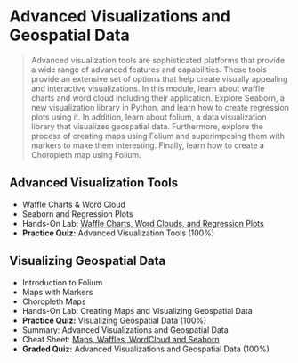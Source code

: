 # Advanced Visualizations and Geospatial Data
> Advanced visualization tools are sophisticated platforms that provide a wide range of advanced features and capabilities. These tools provide an extensive set of options that help create visually appealing and interactive visualizations. In this module, learn about waffle charts and word cloud including their application. Explore Seaborn, a new visualization library in Python, and learn how to create regression plots using it. In addition, learn about folium, a data visualization library that visualizes geospatial data. Furthermore, explore the process of creating maps using Folium and superimposing them with markers to make them interesting. Finally, learn how to create a Choropleth map using Folium.
## Advanced Visualization Tools
- Waffle Charts & Word Cloud
- Seaborn and Regression Plots
- Hands-On Lab: [Waffle Charts, Word Clouds, and Regression Plots](https://github.com/KailaniBailey/IBM-Data-Science-Professional-Certificate/blob/main/08.%20Data%20Visualization%20with%20Python/Week%203%3A%20Advanced%20Visualizations%20and%20Geospatial%20Data/DV0101EN-Exercise-Waffle-Charts-Word-Clouds-and-Regression-Plots.ipynb)
- **Practice Quiz:** Advanced Visualization Tools (100%)
## Visualizing Geospatial Data
- Introduction to Folium
- Maps with Markers
- Choropleth Maps
- Hands-On Lab: Creating Maps and Visualizing Geospatial Data
- **Practice Quiz:** Visualizing Geospatial Data (100%)
- Summary: Advanced Visualizations and Geospatial Data
- Cheat Sheet: [Maps, Waffles, WordCloud and Seaborn](https://github.com/KailaniBailey/IBM-Data-Science-Professional-Certificate/blob/main/08.%20Data%20Visualization%20with%20Python/Week%203%3A%20Advanced%20Visualizations%20and%20Geospatial%20Data/Cheat-Sheet-Maps-Waffles-WordCloud-and-Seaborn.pdf)
- **Graded Quiz:** Advanced Visualizations and Geospatial Data (100%)
